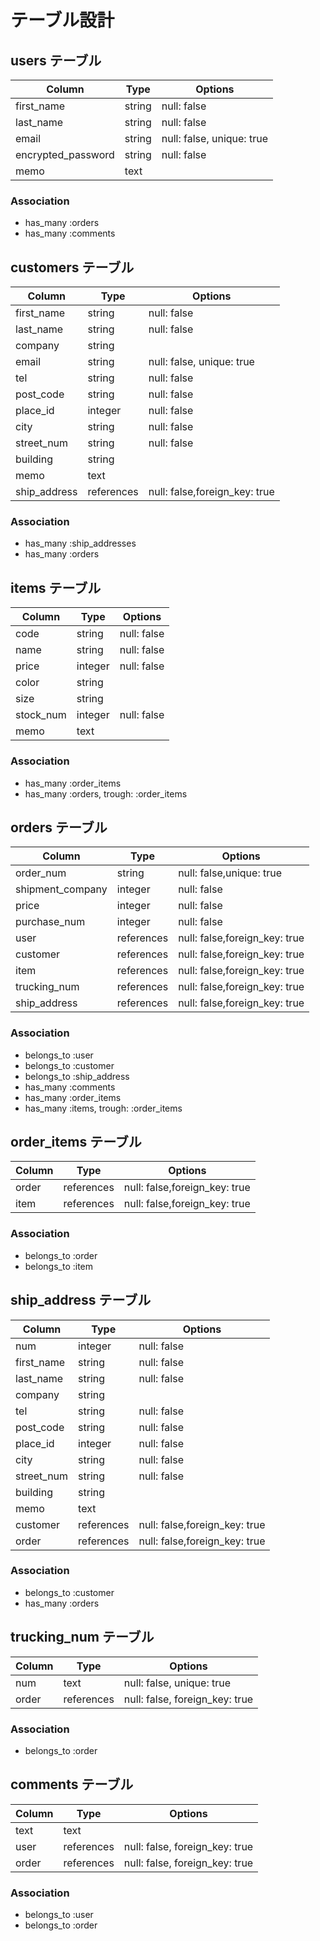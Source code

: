 # テーブル設計

## users テーブル

| Column             | Type    | Options                   |
| ------------------ | ------  | ------------------------- |
| first_name         | string  | null: false               |
| last_name          | string  | null: false               |
| email              | string  | null: false, unique: true |
| encrypted_password | string  | null: false               |
| memo               | text    |                           |


### Association

- has_many :orders
- has_many :comments

## customers テーブル

| Column            | Type        | Options                        |
| ----------------  | ----------  | ------------------------------ |
| first_name        | string      | null: false                    |
| last_name         | string      | null: false                    |
| company           | string      |                                |
| email             | string      | null: false, unique: true      |
| tel               | string      | null: false                    |
| post_code         | string      | null: false                    |
| place_id          | integer     | null: false                    |
| city              | string      | null: false                    |    
| street_num        | string      | null: false                    |
| building          | string      |                                |
| memo              | text        |                                | 
| ship_address      | references  | null: false,foreign_key: true  | 

### Association

- has_many :ship_addresses
- has_many :orders


## items テーブル

| Column            | Type        | Options                        |
| ----------------- | ----------  | -------------------------------|
| code              | string      | null: false                    |
| name              | string      | null: false                    |
| price             | integer     | null: false                    |
| color             | string      |                                |
| size              | string      |                                |
| stock_num         | integer     | null: false                    |
| memo              | text        |                                |


### Association

- has_many :order_items
- has_many :orders, trough: :order_items

## orders テーブル

| Column           | Type        | Options                        |
| ---------------- | ----------  | ------------------------------ |
| order_num        | string      | null: false,unique: true       |
| shipment_company | integer     | null: false                    |
| price            | integer     | null: false                    |
| purchase_num     | integer     | null: false                    |
| user             | references  | null: false,foreign_key: true  |
| customer         | references  | null: false,foreign_key: true  |
| item             | references  | null: false,foreign_key: true  |
| trucking_num     | references  | null: false,foreign_key: true  |
| ship_address     | references  | null: false,foreign_key: true  |

### Association

- belongs_to :user
- belongs_to :customer
- belongs_to :ship_address
- has_many :comments
- has_many :order_items
- has_many :items, trough: :order_items

## order_items テーブル

| Column     | Type        | Options                        |
| ---------- | ----------  | ------------------------------ |
| order      | references  | null: false,foreign_key: true  |
| item       | references  | null: false,foreign_key: true  |

### Association

- belongs_to :order
- belongs_to :item

## ship_address テーブル

| Column            | Type        | Options                        |
| ----------------  | ----------  | ------------------------------ |
| num               | integer     | null: false                    |
| first_name        | string      | null: false                    |
| last_name         | string      | null: false                    |
| company           | string      |                                |
| tel               | string      | null: false                    |
| post_code         | string      | null: false                    |
| place_id          | integer     | null: false                    |
| city              | string      | null: false                    | 
| street_num        | string      | null: false                    |
| building          | string      |                                |
| memo              | text        |                                |  
| customer          | references  | null: false,foreign_key: true  | 
| order             | references  | null: false,foreign_key: true  | 

### Association
- belongs_to :customer
- has_many :orders

## trucking_num テーブル

| Column     | Type        | Options                        |
| ---------- | ----------  | ------------------------------ |
| num        | text        | null: false, unique: true      |
| order      | references  | null: false, foreign_key: true |

### Association

- belongs_to :order

## comments テーブル

| Column     | Type        | Options                        |
| ---------- | ----------  | ------------------------------ |
| text       | text        |                                |
| user       | references  | null: false, foreign_key: true |
| order      | references  | null: false, foreign_key: true |

### Association

- belongs_to :user
- belongs_to :order
